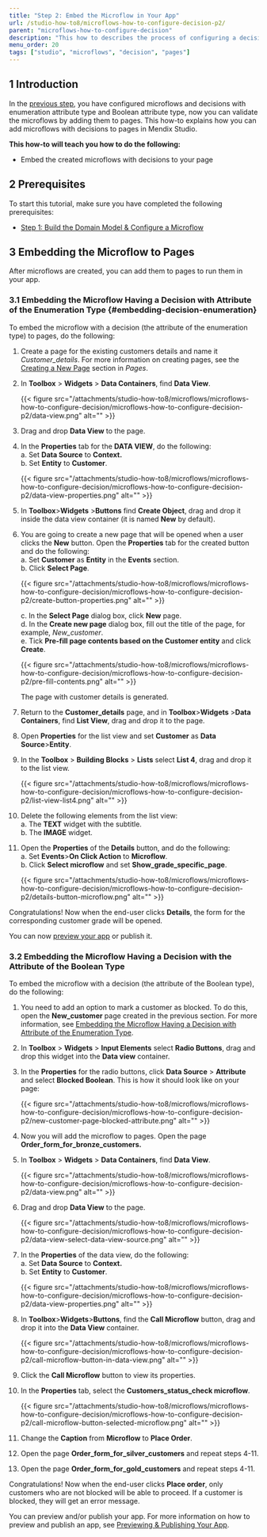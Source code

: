 ```yaml
---
title: "Step 2: Embed the Microflow in Your App"
url: /studio-how-to8/microflows-how-to-configure-decision-p2/
parent: "microflows-how-to-configure-decision"
description: "This how to describes the process of configuring a decision in in Mendix Studio."
menu_order: 20
tags: ["studio", "microflows", "decision", "pages"]
---
```


## 1 Introduction 

In the [previous step](/studio-how-to8/microflows-how-to-configure-decision-p1/), you have configured microflows and decisions with enumeration attribute type and Boolean attribute type, now you can validate the microflows by adding them to pages. This how-to explains how you can add microflows with decisions to pages in Mendix Studio. 

**This how-to will teach you how to do the following:**

* Embed the created microflows with decisions to your page

## 2 Prerequisites 

To start this tutorial, make sure you have completed the following prerequisites:

* [Step 1: Build the Domain Model & Configure a Microflow](/studio-how-to8/microflows-how-to-configure-decision-p1/)

## 3 Embedding the Microflow to Pages   

After microflows are created, you can add them to pages to run them in your app. 

### 3.1 Embedding the Microflow Having a Decision with Attribute of the Enumeration Type {#embedding-decision-enumeration} 

To embed the microflow with a decision (the attribute of the enumeration type) to pages, do the following:

1. Create a page for the existing customers details and name it *Customer_details*. For more information on creating pages, see the [Creating a New Page](/studio8/page-editor/) section in *Pages*.
2.  In **Toolbox** > **Widgets** > **Data Containers**, find **Data View**.

    {{< figure src="/attachments/studio-how-to8/microflows/microflows-how-to-configure-decision/microflows-how-to-configure-decision-p2/data-view.png" alt="" >}}

3. Drag and drop **Data View** to the page.
4.  In the **Properties** tab for the **DATA VIEW**, do the following:<br/> 
    a. Set **Data Source** to **Context.**<br/>
    b. Set **Entity** to **Customer**.

    {{< figure src="/attachments/studio-how-to8/microflows/microflows-how-to-configure-decision/microflows-how-to-configure-decision-p2/data-view-properties.png" alt="" >}}

5. In **Toolbox**>**Widgets** >**Buttons** find **Create Object**, drag and drop it inside the data view container (it is named **New** by default).
6.  You are going to create a new page that will be opened when a user clicks the **New** button. Open the **Properties** tab for the created button and do the following:<br/>
    a. Set **Customer** as **Entity** in the **Events** section.<br/>
    b. Click **Select Page**.<br/>

    {{< figure src="/attachments/studio-how-to8/microflows/microflows-how-to-configure-decision/microflows-how-to-configure-decision-p2/create-button-properties.png" alt="" >}} <br/>

    c. In the **Select Page** dialog box, click **New** page.<br/>
    d. In the **Create new page** dialog box, fill out the title of the page, for example, *New_customer*. <br/>
    e. Tick **Pre-fill page contents based on the Customer entity** and click **Create**.

    {{< figure src="/attachments/studio-how-to8/microflows/microflows-how-to-configure-decision/microflows-how-to-configure-decision-p2/pre-fill-contents.png" alt="" >}} 

    The page with customer details is generated.
7. Return to the **Customer_details** page, and in **Toolbox**>**Widgets** >**Data Containers**, find **List View**, drag and drop it to the page.
8. Open **Properties** for the list view and set **Customer** as **Data Source**>**Entity**.
9.  In the **Toolbox** > **Building Blocks** > **Lists** select **List 4**, drag and drop it to the list view. 

    {{< figure src="/attachments/studio-how-to8/microflows/microflows-how-to-configure-decision/microflows-how-to-configure-decision-p2/list-view-list4.png" alt="" >}} 

10. Delete the following elements from the list view:<br/>
    a. The **TEXT** widget with the subtitle. <br/>
    b. The **IMAGE** widget.<br/>
11. Open the **Properties** of the **Details** button, and do the following:<br/>
    a. Set **Events**>**On Click Action** to **Microflow**.<br/>
    b. Click **Select microflow** and set **Show_grade_specific_page**.

    {{< figure src="/attachments/studio-how-to8/microflows/microflows-how-to-configure-decision/microflows-how-to-configure-decision-p2/details-button-microflow.png" alt="" >}} 

Congratulations! Now when the end-user clicks **Details**, the form for the corresponding customer grade will be opened. 

You can now [preview your app](/studio8/publishing-app/) or publish it.

### 3.2 Embedding the Microflow Having a Decision with the Attribute of the Boolean Type 

To embed the microflow with a decision (the attribute of the Boolean type), do the following:

1. You need to add an option to mark a customer as blocked. To do this, open the **New_customer** page created in the previous section. For more information, see [Embedding the Microflow Having a Decision with Attribute of the Enumeration Type](#embedding-decision-enumeration).
2. In **Toolbox** > **Widgets** > **Input Elements** select **Radio Buttons**, drag and drop this widget into the **Data view** container.
3.  In the **Properties** for the radio buttons, click **Data Source** > **Attribute** and select **Blocked Boolean**. This is how it should look like on your page: 

    {{< figure src="/attachments/studio-how-to8/microflows/microflows-how-to-configure-decision/microflows-how-to-configure-decision-p2/new-customer-page-blocked-attribute.png" alt="" >}}

4. Now you will add the microflow to pages. Open the page **Order_form_for_bronze_customers.**
5.  In **Toolbox** > **Widgets** > **Data Containers**, find **Data View**. 

    {{< figure src="/attachments/studio-how-to8/microflows/microflows-how-to-configure-decision/microflows-how-to-configure-decision-p2/data-view.png" alt="" >}}

6.  Drag and drop **Data View** to the page.

    {{< figure src="/attachments/studio-how-to8/microflows/microflows-how-to-configure-decision/microflows-how-to-configure-decision-p2/data-view-select-data-view-source.png" alt="" >}}

7.  In the **Properties** of the data view, do the following:<br/>
    a. Set **Data Source** to **Context.**<br/>
    b. Set **Entity** to **Customer**.

    {{< figure src="/attachments/studio-how-to8/microflows/microflows-how-to-configure-decision/microflows-how-to-configure-decision-p2/data-view-properties.png" alt="" >}}

8.  In **Toolbox**>**Widgets**>**Buttons**, find the **Call Microflow** button, drag and drop it into the **Data View** container. 

    {{< figure src="/attachments/studio-how-to8/microflows/microflows-how-to-configure-decision/microflows-how-to-configure-decision-p2/call-microflow-button-in-data-view.png" alt="" >}}

9. Click the **Call Microflow** button to view its properties. 
10. In the **Properties** tab, select the **Customers_status_check microflow**. 

    {{< figure src="/attachments/studio-how-to8/microflows/microflows-how-to-configure-decision/microflows-how-to-configure-decision-p2/call-microflow-button-selected-microflow.png" alt="" >}}

11. Change the **Caption** from **Microflow** to **Place Order**. 
12. Open the page **Order_form_for_silver_customers** and repeat steps 4-11.
13. Open the page **Order_form_for_gold_customers** and repeat steps 4-11.

Congratulations! Now when the end-user clicks **Place order**, only customers who are not blocked will be able to proceed. If a customer is blocked, they will get an error message. 

You can preview and/or publish your app. For more information on how to preview and publish an app, see [Previewing & Publishing Your App](/studio8/publishing-app/).
